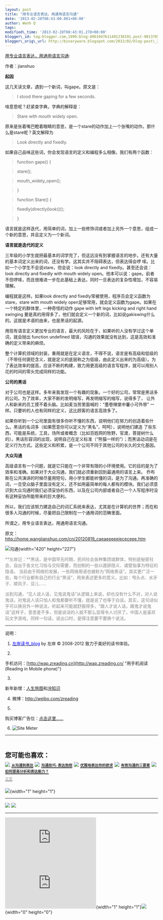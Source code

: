 ```yaml
--- 
layout: post 
title: "用专业语言表达，用通用语言沟通" 
date: '2013-02-28T08:43:00.001+08:00' 
author: Wenh Q
tags:
modified\_time: '2013-02-28T08:43:01.278+08:00' 
blogger\_id: tag:blogger.com,1999:blog-4961947611491238191.post-901376560979334730
blogger\_orig\_url: http://binaryware.blogspot.com/2013/02/blog-post\_27.html
---
```

[用专业语言表达，用通用语言沟通](http://zreading.cn.feedsportal.com/c/35042/f/647833/s/29051269/l/0L0Szreading0Bcn0Carchives0C36370Bhtml/story01.htm):

作者：jianshuo

**起因**

这几天读文章，遇到一个新词，叫gape。原文是：


> I stood there gaping for a few seconds.

啥意思呢？赶紧查字典，字典的解释是：


> Stare with mouth widely open.

原来是张着嘴巴瞪着眼睛的意思，是一个stare的动作加上一个张嘴的动作。那什么是stare呢？英文解释为


> Look directly and fixedly.

如果自己品味这些词，你会发现语言的定义和编程多么相像。我们有两个函数：


> function gape() {

> stare();

> mouth\_widely\_open();

> }

> 

> function Stare() {

> fixedly(directly(look()));

> }

语言就是这样迭代，用简单的词，加上一些修饰词或者加上另外一个意思，组成一个新的意思，并且定义为一个新词。

**语言就是迭代的定义**

三年级的小学生就把最基本的词学完了，但这远没有到掌握语言的地步。还有大量的基本词定义出来的词，还没有学。这其实并不阻碍表达，但表达得会啰
嗦。比如一个小学生不会说stare，但会说：look directly and
fixedly。甚至还会说：look directly and fixedly with mouth widely
open。他本可以说：gape。前者不但啰嗦，而且很难进一步在此基础上表达，同时一旦表达的复杂性增加，不容易理解。

编程就是这样。如果look directly and
fixedly常被使用，程序员会定义函数为stare，stare with mouth widely
open足够常用，就会定义函数为gape。如果在一个特定的群体里，一种奇怪的动作
gape with left legs kicking and right hand swinging
要是真的用得多了，他们就会定义一个新的词，比如说gakiswing什么的。这就是术语的由来，也是黑话的起源。

用现有语言定义更加专业的语言，最大的风险在于，如果听的人没有学过这个单词，就会抛出
function undefined
错误，沟通的效果就没有达到，这是高效和准确的定义带来的麻烦。

整个计算机领域的封装，重用就是在定义语言，不得不说，语言是有高级和低级的（不带任何褒贬含义，就是定义的底层称之为低级，由此定义出来的为高级）。为了表达效率的提高，应该不断的构建，致力用更高级的语言写程序，就可以用别人花的时间的零头完成同样的功能。

**公司的黑话**

对于公司也是这样。多年来我发现一个有趣的现象。一个好的公司，常常是黑话多的公司。为了效率，大家不断的发明缩写，再发明缩写的缩写，说得多了，
让外人和新来的员工摸不着头脑。比如麦当劳里面喊的：“墨卷辣堡中薯小可外带”
一样。只要听的人也有同样的定义，这比顾客的语言高效多了。

如果你听到一个公司里面有很多你听不懂的东西，说明他们在努力的创造着些什么。黑话的名词多（如果愿意你可以定义为“黑名”，呵呵），说明他们建造
了些东西，可能是系统，工具，场所或者概念（比如百姓网的牧野，官渡，菩提树什么的）。黑话形容词的出现，说明自己在定义标准（“熊猫一样的”）；而黑话动词是在定义行为方式。这些定义和积累，是一个公司不同于其他公司的长久的文化基因。

**大众沟通**

高级语言有一个问题，就是它只能在一个非常有限的小环境使用。它的目的是为了效率和准确。如果对于大众沟通，我们就必须重新回到最通用的语言上来。
乔布斯在公共演讲的时候尽量用短句，用小学生都能听懂的词，是为了沟通。再准确的词，一旦受众脑子里面没有定义，还不如用最简单的每人都有的模块。我们必须意识到大众沟通时我们必须妥协的东西，以及在公司内部或者自己一个人写程序时没有这种妥协所能带来的巨大便利。

所以，我们应该努力建造自己的词汇系统来表达，尤其是在计算机的世界；而在和很多人沟通的时候，尽量把自己限制在一个通用词的范畴里面。

所谓之，用专业语言表达，用通用语言沟通。



原文：<http://home.wangjianshuo.com/cn/20120819_caeaeeeeeiececeee.htm>

![沟通](http://pic.yupoo.com/zreading/CFPUfyW0/3H7Ja.jpg){width="420"
height="227"}

<span
style="color: #888888;">**左岸记：**黑话，是中国早先时期，民间社会各种集团或群体，特别是秘密社会，自出于各文化习俗与交际需要，而创制的一些以遁辞隐义、谲譬指事为特征的隐语。
当前由于网络的发展，一些网络用语也被称为“网络黑话”。其实更广泛一些，每个行业都有自己的行业“黑话”，用来表述更多的意义。比如：甩头点、水牙子、顺风子、豆儿……</span>

<span
style="color: #888888;">淡到沟通，“见人说人话，见鬼说鬼话”从逻辑上来说，却也没有什么不对，对人说鬼话，对鬼说人话只怕人和鬼都要听不懂，就是说了也等于白说。其实，这句话似乎可以换另外一种说法，听起来可能就舒服得多，“跟人才说人话，跟鬼才说鬼话”这样子，意思差不多，但是说话的人就不那么显得令人讨厌了。中国人是喜欢玩文字游戏，同样一句话，说出口时，是得注意要不要换个说法。</span>


------------------------------------------------------------------------

说明：

1. [<span
style="color: blue;">左岸读书\_blog</span>](http://zreading.cn/) by 左岸
© 2008-2012 致力于美好的读书体验。

2.
手机访问：[http://wap.zreading.cn](http://wap.zreading.cn/ "用手机阅读(Reading in Mobile phone)")

3.
新年新增：[人生旅图](http://www.zreading.net/ "人生旅图")和[冷知识](http://www.zreading.net/lenzhishi "冷知识")

4. 微博：<http://weibo.com/zreading>

5.
购买博客广告位：[点击这里……](http://www.zreading.cn/about#ad "看了会心动!")

6. ![Site Meter](http://s12.sitemeter.com/meter.asp?site=s12zxfclz)


  -------------------------------------------------------------------------------------------------------------------------------------------------------------------------------------------------------------------------------------------------------------------------------------------------------------------------------------
  **<span style="display: block!important; padding: 20px 0 5px!important;">您可能也喜欢：</span>**
  ![](http://static.wumii.cn/images/widget/widget_solidPoint.gif) [<span style="color: #333333; font-size: 12px!important; line-height: 1.65em;">从沟通到表达</span>](http://app.wumii.com/ext/redirect?url=http%3A%2F%2Fwww.zreading.cn%2Farchives%2F2688.html&from=http%3A%2F%2Fwww.zreading.cn%2Farchives%2F3637.html)
  ![](http://static.wumii.cn/images/widget/widget_solidPoint.gif) [<span style="color: #333333; font-size: 12px!important; line-height: 1.65em;">沟通技巧: 表达抱怨</span>](http://app.wumii.com/ext/redirect?url=http%3A%2F%2Fwww.zreading.cn%2Farchives%2F1608.html&from=http%3A%2F%2Fwww.zreading.cn%2Farchives%2F3637.html)
  ![](http://static.wumii.cn/images/widget/widget_solidPoint.gif) [<span style="color: #333333; font-size: 12px!important; line-height: 1.65em;">优雅地表达你的欲求</span>](http://app.wumii.com/ext/redirect?url=http%3A%2F%2Fwww.zreading.cn%2Farchives%2F1791.html&from=http%3A%2F%2Fwww.zreading.cn%2Farchives%2F3637.html)
  ![](http://static.wumii.cn/images/widget/widget_solidPoint.gif) [<span style="color: #333333; font-size: 12px!important; line-height: 1.65em;">有效沟通的三要素</span>](http://app.wumii.com/ext/redirect?url=http%3A%2F%2Fwww.zreading.cn%2Farchives%2F784.html&from=http%3A%2F%2Fwww.zreading.cn%2Farchives%2F3637.html)
  ![](http://static.wumii.cn/images/widget/widget_solidPoint.gif) [<span style="color: #333333; font-size: 12px!important; line-height: 1.65em;">如何提高分析和表达能力？</span>](http://app.wumii.com/ext/redirect?url=http%3A%2F%2Fwww.zreading.cn%2Farchives%2F1121.html&from=http%3A%2F%2Fwww.zreading.cn%2Farchives%2F3637.html)
  [<span style="color: #bbbbbb; display: block!important; font-family: arial!important; font-size: 12px!important; padding: 5px 0!important;">无觅</span>](http://www.wumii.com/widget/relatedItems "无觅相关文章插件")
  -------------------------------------------------------------------------------------------------------------------------------------------------------------------------------------------------------------------------------------------------------------------------------------------------------------------------------------

![](http://zreading.cn.feedsportal.com/c/35042/f/647833/s/29051269/mf.gif){width="1"
height="1"}


<div>

  --------------------------------------------------------------------------------------------------------------------------------------------------------------------------------------------------------------------------------------------------------------------------------------------------------------------------- --------------------------------------------------------------------------------------------------------------------------------------------------------------------------------------------------------------------------------------------------------------------------------------------------------------
  [![](http://res3.feedsportal.com/images/emailthis2.gif)](http://share.feedsportal.com/viral/sendEmail.cfm?lang=en&title=%E7%94%A8%E4%B8%93%E4%B8%9A%E8%AF%AD%E8%A8%80%E8%A1%A8%E8%BE%BE%EF%BC%8C%E7%94%A8%E9%80%9A%E7%94%A8%E8%AF%AD%E8%A8%80%E6%B2%9F%E9%80%9A&link=http%3A%2F%2Fwww.zreading.cn%2Farchives%2F3637.html)   [![](http://res3.feedsportal.com/images/bookmark.gif)](http://res.feedsportal.com/viral/bookmark.cfm?title=%E7%94%A8%E4%B8%93%E4%B8%9A%E8%AF%AD%E8%A8%80%E8%A1%A8%E8%BE%BE%EF%BC%8C%E7%94%A8%E9%80%9A%E7%94%A8%E8%AF%AD%E8%A8%80%E6%B2%9F%E9%80%9A&link=http%3A%2F%2Fwww.zreading.cn%2Farchives%2F3637.html)
  --------------------------------------------------------------------------------------------------------------------------------------------------------------------------------------------------------------------------------------------------------------------------------------------------------------------------- --------------------------------------------------------------------------------------------------------------------------------------------------------------------------------------------------------------------------------------------------------------------------------------------------------------

</div>





[![](http://da.feedsportal.com/r/159489970430/u/0/f/647833/c/35042/s/29051269/a2.img)](http://da.feedsportal.com/r/159489970430/u/0/f/647833/c/35042/s/29051269/a2.htm)![](http://pi.feedsportal.com/r/159489970430/u/0/f/647833/c/35042/s/29051269/a2t.img){width="1"
height="1"}![](http://www1.feedsky.com/t1/718955099/clzzxf/feedsky/s.gif?r=http://zreading.cn.feedsportal.com/c/35042/f/647833/s/29051269/l/0L0Szreading0Bcn0Carchives0C36370Bhtml/story01.htm){width="0"
height="0"}
